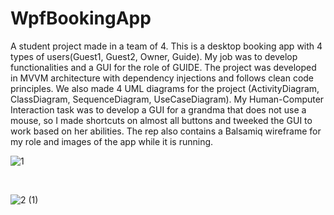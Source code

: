 # WpfBookingApp
A student project made in a team of 4. This is a desktop booking app with 4 types of users(Guest1, Guest2, Owner, Guide). My job was to develop functionalities and a GUI for the role of GUIDE. The project was developed in MVVM architecture with dependency injections and follows clean code principles. We also made 4 UML diagrams for the project (ActivityDiagram, ClassDiagram, SequenceDiagram, UseCaseDiagram). My Human-Computer Interaction task was to develop a GUI for a grandma that does not use a mouse, so I made shortcuts on almost all buttons and tweeked the GUI to work based on her abilities. The rep also contains a Balsamiq wireframe for my role and images of the app while it is running.

![1](https://github.com/MatijaMax/wpf-booking-app/assets/116630740/b47c8933-6ba4-4398-88c4-c25eeaeac2b6)

<br />

![2 (1)](https://github.com/MatijaMax/wpf-booking-app/assets/116630740/cf951428-948d-4ce6-b9ab-2e9cd740ebae)


